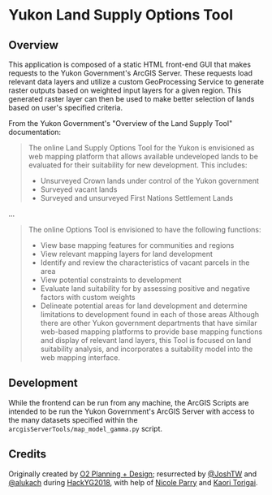 # Yukon Land Supply Options Tool

## Overview

This application is composed of a static HTML front-end GUI that makes requests to the Yukon Government's ArcGIS Server. These requests load relevant data layers and utilize a custom GeoProcessing Service to generate raster outputs based on weighted input layers for a given region. This generated raster layer can then be used to make better selection of lands based on user's specified criteria.

From the Yukon Government's "Overview of the Land Supply Tool" documentation:

> The online Land Supply Options Tool for the Yukon is envisioned as web mapping platform that allows available undeveloped lands to be evaluated for their suitability for new development. This includes:
>
> - Unsurveyed Crown lands under control of the Yukon government
> - Surveyed vacant lands
> - Surveyed and unsurveyed First Nations Settlement Lands

...

> The online Options Tool is envisioned to have the following functions:
>
> - View base mapping features for communities and regions
> - View relevant mapping layers for land development
> - Identify and review the characteristics of vacant parcels in the area
> - View potential constraints to development
> - Evaluate land suitability for by assessing positive and negative factors with custom weights
> - Delineate potential areas for land development and determine limitations to development found in each of those areas Although there are other Yukon government departments that have similar web-based mapping platforms to provide base mapping functions and display of relevant land layers, this Tool is focused on land suitability analysis, and incorporates a suitability model into the web mapping interface.

## Development

While the frontend can be run from any machine, the ArcGIS Scripts are intended to be run the Yukon Government's ArcGIS Server with access to the many datasets specified within the `arcgisServerTools/map_model_gamma.py` script.

## Credits

Originally created by [O2 Planning + Design](https://www.o2design.com/); resurrected by [@JoshTW](https://github.com/JoshTW) and [@alukach](https://github.com/alukach) during [HackYG2018](https://yukonstruct.com/hackyg/), with help of [Nicole Parry](mailto:nicole.parry@gov.yk.ca) and [Kaori Torigai](mailto:kaori.torigai@gov.yk.ca).

